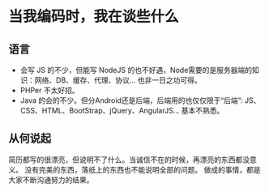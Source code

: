 # 当我编码时，我在谈些什么

## 语言
- 会写 JS 的不少，但能写 NodeJS 的也不好遇，Node需要的是服务器端的知识：网络、DB、缓存、代理、协议... 也非一日之功可得。
- PHPer 不太好招。
- Java 的会的不少。但分Android还是后端，后端用的也仅仅限于“后端”: JS、CSS、HTML、BootStrap、jQuery、AngularJS... 基本不熟悉。


## 从何说起
简历都写的很漂亮，但说明不了什么。当诚信不在的时候，再漂亮的东西都没意义。
没有完美的东西，落纸上的东西也不能说明全部的问题。
做成的事情，都是大家不断沟通努力的结果。
